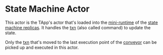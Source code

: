 # State Machine Actor

This actor is the TApp's actor that's loaded into the [mini-runtime](mini-runtime.md) of the [state machine replicas](state_machine_replica.md). It handles the [txn](txn.md) (also called command) to update the state. 

Only the [txn](txn.md) that's moved to the last execution point of the [conveyor](conveyor.md) can be picked up and executed in this actor.
